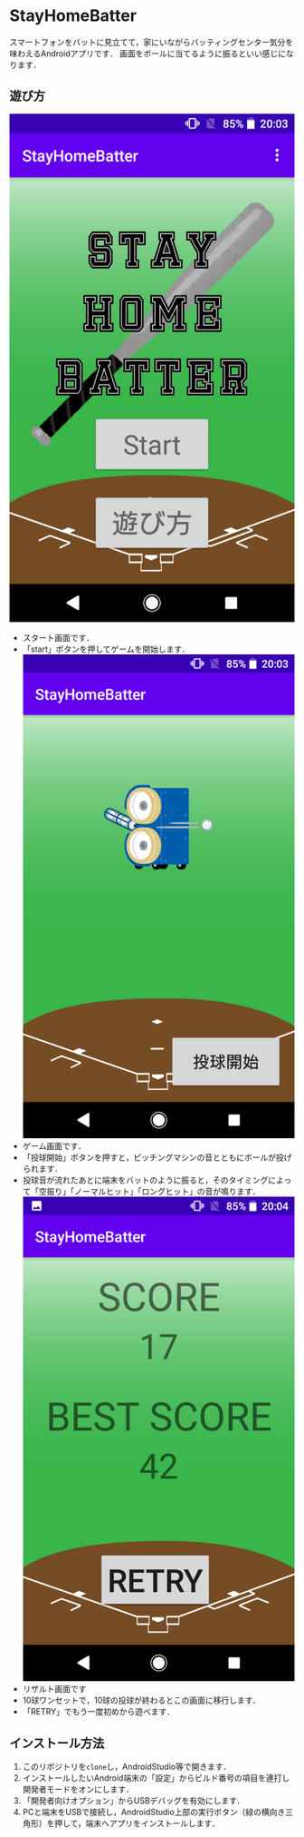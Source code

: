 # StayHomeBatter
スマートフォンをバットに見立てて，家にいながらバッティングセンター気分を味わえるAndroidアプリです．
画面をボールに当てるように振るといい感じになります．

## 遊び方
![スタート画面](pic/start.png)
- スタート画面です．
- 「start」ボタンを押してゲームを開始します．
![ゲーム画面](pic/game.png)
- ゲーム画面です．
- 「投球開始」ボタンを押すと，ピッチングマシンの音とともにボールが投げられます．
- 投球音が流れたあとに端末をバットのように振ると，そのタイミングによって「空振り」「ノーマルヒット」「ロングヒット」の音が鳴ります．
![リザルト画面](pic/result.png)
- リザルト画面です
- 10球ワンセットで，10球の投球が終わるとこの画面に移行します．
- 「RETRY」でもう一度初めから遊べます．

## インストール方法
1. このリポジトリを```clone```し，AndroidStudio等で開きます．
1. インストールしたいAndroid端末の「設定」からビルド番号の項目を連打し開発者モードをオンにします．
1. 「開発者向けオプション」からUSBデバッグを有効にします．
1. PCと端末をUSBで接続し，AndroidStudio上部の実行ボタン（緑の横向き三角形）を押して，端末へアプリをインストールします．
